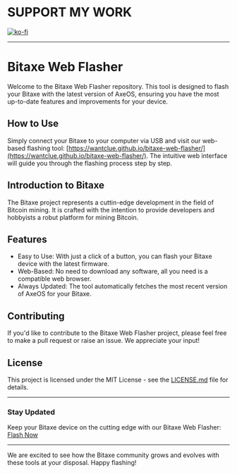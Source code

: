 # SUPPORT MY WORK

[![ko-fi](https://ko-fi.com/img/githubbutton_sm.svg)](https://ko-fi.com/R5R0IYN9V)

---

# Bitaxe Web Flasher

Welcome to the Bitaxe Web Flasher repository. This tool is designed to flash your Bitaxe with the latest version of AxeOS, ensuring you have the most up-to-date features and improvements for your device.

## How to Use

Simply connect your Bitaxe to your computer via USB and visit our web-based flashing tool:
[https://wantclue.github.io/bitaxe-web-flasher/](https://wantclue.github.io/bitaxe-web-flasher/). The intuitive web interface will guide you through the flashing process step by step.

## Introduction to Bitaxe

The Bitaxe project represents a cuttin-edge development in the field of Bitcoin mining. It is crafted with the intention to provide developers and hobbyists a robut platform for mining Bitcoin.

## Features

- Easy to Use: With just a click of a button, you can flash your Bitaxe device with the latest firmware.
- Web-Based: No need to download any software, all you need is a compatible web browser.
- Always Updated: The tool automatically fetches the most recent version of AxeOS for your Bitaxe.

## Contributing

If you'd like to contribute to the Bitaxe Web Flasher project, please feel free to make a pull request or raise an issue. We appreciate your input!

## License

This project is licensed under the MIT License - see the [LICENSE.md](/LICENSE) file for details.

---

### Stay Updated

Keep your Bitaxe device on the cutting edge with our Bitaxe Web Flasher: [Flash Now](https://wantclue.github.io/bitaxe-web-flasher/)

---

We are excited to see how the Bitaxe community grows and evolves with these tools at your disposal. Happy flashing!
